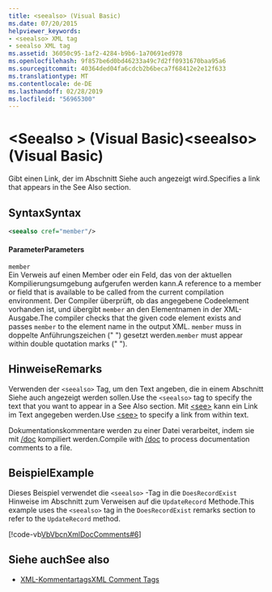 ```yaml
---
title: <seealso> (Visual Basic)
ms.date: 07/20/2015
helpviewer_keywords:
- <seealso> XML tag
- seealso XML tag
ms.assetid: 36050c95-1af2-4284-b9b6-1a70691ed978
ms.openlocfilehash: 9f857be6d0bd46233a49c7d2ff0931670baa95a6
ms.sourcegitcommit: 40364ded04fa6cdcb2b6beca7f68412e2e12f633
ms.translationtype: MT
ms.contentlocale: de-DE
ms.lasthandoff: 02/28/2019
ms.locfileid: "56965300"
---
```

# <a name="seealso-visual-basic"></a><span data-ttu-id="c11d9-102">\<Seealso > (Visual Basic)</span><span class="sxs-lookup"><span data-stu-id="c11d9-102">\<seealso> (Visual Basic)</span></span>
<span data-ttu-id="c11d9-103">Gibt einen Link, der im Abschnitt Siehe auch angezeigt wird.</span><span class="sxs-lookup"><span data-stu-id="c11d9-103">Specifies a link that appears in the See Also section.</span></span>  
  
## <a name="syntax"></a><span data-ttu-id="c11d9-104">Syntax</span><span class="sxs-lookup"><span data-stu-id="c11d9-104">Syntax</span></span>  
  
```xml  
<seealso cref="member"/>  
```  
  
#### <a name="parameters"></a><span data-ttu-id="c11d9-105">Parameter</span><span class="sxs-lookup"><span data-stu-id="c11d9-105">Parameters</span></span>  
 `member`  
 <span data-ttu-id="c11d9-106">Ein Verweis auf einen Member oder ein Feld, das von der aktuellen Kompilierungsumgebung aufgerufen werden kann.</span><span class="sxs-lookup"><span data-stu-id="c11d9-106">A reference to a member or field that is available to be called from the current compilation environment.</span></span> <span data-ttu-id="c11d9-107">Der Compiler überprüft, ob das angegebene Codeelement vorhanden ist, und übergibt `member` an den Elementnamen in der XML-Ausgabe.</span><span class="sxs-lookup"><span data-stu-id="c11d9-107">The compiler checks that the given code element exists and passes `member` to the element name in the output XML.</span></span> <span data-ttu-id="c11d9-108">`member` muss in doppelte Anführungszeichen (" ") gesetzt werden.</span><span class="sxs-lookup"><span data-stu-id="c11d9-108">`member` must appear within double quotation marks (" ").</span></span>  
  
## <a name="remarks"></a><span data-ttu-id="c11d9-109">Hinweise</span><span class="sxs-lookup"><span data-stu-id="c11d9-109">Remarks</span></span>  
 <span data-ttu-id="c11d9-110">Verwenden der `<seealso>` Tag, um den Text angeben, die in einem Abschnitt Siehe auch angezeigt werden sollen.</span><span class="sxs-lookup"><span data-stu-id="c11d9-110">Use the `<seealso>` tag to specify the text that you want to appear in a See Also section.</span></span> <span data-ttu-id="c11d9-111">Mit [\<see>](../../../visual-basic/language-reference/xmldoc/see.md) kann ein Link im Text angegeben werden.</span><span class="sxs-lookup"><span data-stu-id="c11d9-111">Use [\<see>](../../../visual-basic/language-reference/xmldoc/see.md) to specify a link from within text.</span></span>  
  
 <span data-ttu-id="c11d9-112">Dokumentationskommentare werden zu einer Datei verarbeitet, indem sie mit [/doc](../../../visual-basic/reference/command-line-compiler/doc.md) kompiliert werden.</span><span class="sxs-lookup"><span data-stu-id="c11d9-112">Compile with [/doc](../../../visual-basic/reference/command-line-compiler/doc.md) to process documentation comments to a file.</span></span>  
  
## <a name="example"></a><span data-ttu-id="c11d9-113">Beispiel</span><span class="sxs-lookup"><span data-stu-id="c11d9-113">Example</span></span>  
 <span data-ttu-id="c11d9-114">Dieses Beispiel verwendet die `<seealso>` -Tag in die `DoesRecordExist` Hinweise im Abschnitt zum Verweisen auf die `UpdateRecord` Methode.</span><span class="sxs-lookup"><span data-stu-id="c11d9-114">This example uses the `<seealso>` tag in the `DoesRecordExist` remarks section to refer to the `UpdateRecord` method.</span></span>  
  
 [!code-vb[VbVbcnXmlDocComments#6](~/samples/snippets/visualbasic/VS_Snippets_VBCSharp/VbVbcnXmlDocComments/VB/Class1.vb#6)]  
  
## <a name="see-also"></a><span data-ttu-id="c11d9-115">Siehe auch</span><span class="sxs-lookup"><span data-stu-id="c11d9-115">See also</span></span>
- [<span data-ttu-id="c11d9-116">XML-Kommentartags</span><span class="sxs-lookup"><span data-stu-id="c11d9-116">XML Comment Tags</span></span>](../../../visual-basic/language-reference/xmldoc/index.md)
